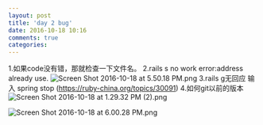 ```yaml
---
layout: post
title: 'day 2 bug'
date: 2016-10-18 10:16
comments: true
categories: 
---
```

1.如果code没有错，那就检查一下文件名。
2.rails s no work error:address already use.
![Screen Shot 2016-10-18 at 5.50.18 PM.png](http://user-image.logdown.io/user/19380/blog/18863/post/1006799/c1dhqgmSSE2KTMHrRnUZ_Screen%20Shot%202016-10-18%20at%205.50.18%20PM.png)
3.rails g无回应 输入 spring stop   (https://ruby-china.org/topics/30091)
4.如何git以前的版本
![Screen Shot 2016-10-18 at 1.29.32 PM (2).png](http://user-image.logdown.io/user/19380/blog/18863/post/1006799/GJa2kfxHRhayk74XPMGZ_Screen%20Shot%202016-10-18%20at%201.29.32%20PM%20(2).png)

![Screen Shot 2016-10-18 at 6.00.28 PM.png](http://user-image.logdown.io/user/19380/blog/18863/post/1006799/vK3bLrtkTuOoTMnnIyf9_Screen%20Shot%202016-10-18%20at%206.00.28%20PM.png)
